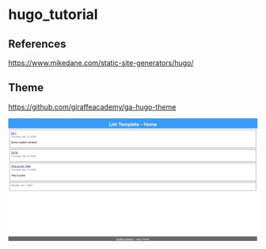 # hugo_tutorial

## References

https://www.mikedane.com/static-site-generators/hugo/

## Theme

https://github.com/giraffeacademy/ga-hugo-theme

![theme](https://github.com/K-taiga/hugo_tutorial/blob/master/doc/theme.png)
